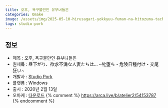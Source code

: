 ```yaml
---
title: 오후, 욕구불만인 유부녀들은
categories: Omake
image: /assets/img/2025-05-10-hirusagari-yokkyuu-fuman-na-hitozuma-tachi-wa-1.webp
tags: studio-pork 
---
```


## 정보

* 제목 : 오후, 욕구불만인 유부녀들은
* 원제목 : 昼下がり、欲求不満な人妻たちは… ~牝堕ち・危険日種付け・交尾狂い~
* 개발사 : [Studio Pork](/tags/studio-pork)
* 플랫폼 : Windows
* 출시 : 2020년 2월 13일
* 오마케 : [다운로드](/assets/omake/hirusagari-yokkyuu-fuman-na-hitozuma-tachi-wa.zip)
{% comment %}
https://arca.live/b/atelier2/54153787
{% endcomment %}
